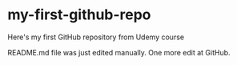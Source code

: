 # my-first-github-repo
Here's my first GitHub repository from Udemy course

README.md file was just edited manually. One more edit at GitHub.
